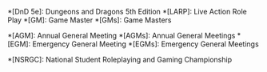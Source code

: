 <!-- 
This is a glossary of abbreviations used all across the website.
It is automatically applied to every single page on the website by the renderer, so that they only need to be defined in one place.

Having this glossary means pages don't need to explain what the abbreviations mean, because MkDocs will add a tooltip to the abbreviation for us.

See this link for guidance on adding new definitions:
https://squidfunk.github.io/mkdocs-material/reference/tooltips/#adding-abbreviations
-->

*[DnD 5e]: Dungeons and Dragons 5th Edition
*[LARP]: Live Action Role Play
*[GM]: Game Master
*[GMs]: Game Masters

*[AGM]: Annual General Meeting
*[AGMs]: Annual General Meetings
*[EGM]: Emergency General Meeting
*[EGMs]: Emergency General Meetings

*[NSRGC]: National Student Roleplaying and Gaming Championship